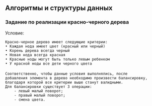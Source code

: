 ## Алгоритмы и структуры данных
### Задание по реализации красно-черного дерева
Условие:

    Красно-черное дерево имеет следующие критерии:
    • Каждая нода имеет цвет (красный или черный)
    • Корень дерева всегда черный
    • Новая нода всегда красная
    • Красные ноды могут быть только левым ребенком
    • У красной ноды все дети черного цвета
####
    Соответственно, чтобы данные условия выполнялись, после 
    добавления элемента в дерево необходимо произвести балансировку,
    благодаря которой все критерии выше станут валидными. 
    Для балансировки существует 3 операции:
        - левый малый поворот;
        - правый малый поворот;
        - смена цвета.
